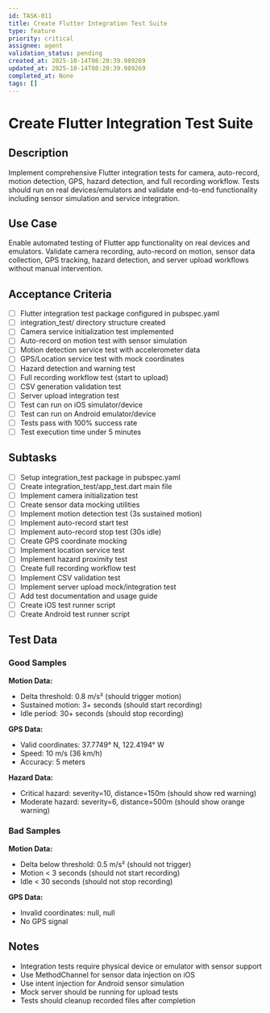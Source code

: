 ```yaml
---
id: TASK-011
title: Create Flutter Integration Test Suite
type: feature
priority: critical
assignee: agent
validation_status: pending
created_at: 2025-10-14T08:20:39.989269
updated_at: 2025-10-14T08:20:39.989269
completed_at: None
tags: []
---
```


# Create Flutter Integration Test Suite

## Description

Implement comprehensive Flutter integration tests for camera, auto-record, motion detection, GPS, hazard detection, and full recording workflow. Tests should run on real devices/emulators and validate end-to-end functionality including sensor simulation and service integration.

## Use Case

Enable automated testing of Flutter app functionality on real devices and emulators. Validate camera recording, auto-record on motion, sensor data collection, GPS tracking, hazard detection, and server upload workflows without manual intervention.

## Acceptance Criteria

- [ ] Flutter integration test package configured in pubspec.yaml
- [ ] integration_test/ directory structure created
- [ ] Camera service initialization test implemented
- [ ] Auto-record on motion test with sensor simulation
- [ ] Motion detection service test with accelerometer data
- [ ] GPS/Location service test with mock coordinates
- [ ] Hazard detection and warning test
- [ ] Full recording workflow test (start to upload)
- [ ] CSV generation validation test
- [ ] Server upload integration test
- [ ] Test can run on iOS simulator/device
- [ ] Test can run on Android emulator/device
- [ ] Tests pass with 100% success rate
- [ ] Test execution time under 5 minutes

## Subtasks

- [ ] Setup integration_test package in pubspec.yaml
- [ ] Create integration_test/app_test.dart main file
- [ ] Implement camera initialization test
- [ ] Create sensor data mocking utilities
- [ ] Implement motion detection test (3s sustained motion)
- [ ] Implement auto-record start test
- [ ] Implement auto-record stop test (30s idle)
- [ ] Create GPS coordinate mocking
- [ ] Implement location service test
- [ ] Implement hazard proximity test
- [ ] Create full recording workflow test
- [ ] Implement CSV validation test
- [ ] Implement server upload mock/integration test
- [ ] Add test documentation and usage guide
- [ ] Create iOS test runner script
- [ ] Create Android test runner script

## Test Data

### Good Samples

**Motion Data:**
- Delta threshold: 0.8 m/s² (should trigger motion)
- Sustained motion: 3+ seconds (should start recording)
- Idle period: 30+ seconds (should stop recording)

**GPS Data:**
- Valid coordinates: 37.7749° N, 122.4194° W
- Speed: 10 m/s (36 km/h)
- Accuracy: 5 meters

**Hazard Data:**
- Critical hazard: severity=10, distance=150m (should show red warning)
- Moderate hazard: severity=6, distance=500m (should show orange warning)

### Bad Samples

**Motion Data:**
- Delta below threshold: 0.5 m/s² (should not trigger)
- Motion < 3 seconds (should not start recording)
- Idle < 30 seconds (should not stop recording)

**GPS Data:**
- Invalid coordinates: null, null
- No GPS signal

## Notes

- Integration tests require physical device or emulator with sensor support
- Use MethodChannel for sensor data injection on iOS
- Use intent injection for Android sensor simulation
- Mock server should be running for upload tests
- Tests should cleanup recorded files after completion
